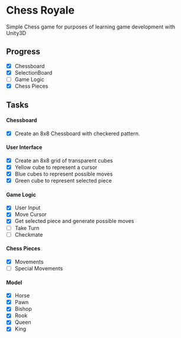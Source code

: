 # Chess Royale

Simple Chess game for purposes of learning game development with Unity3D

## Progress
- [x] Chessboard
- [x] SelectionBoard
- [ ] Game Logic
- [x] Chess Pieces

## Tasks
#### Chessboard
- [x] Create an 8x8 Chessboard with checkered pattern.

#### User Interface
- [x] Create an 8x8 grid of transparent cubes
- [x] Yellow cube to represent a cursor
- [x] Blue cubes to represent possible moves
- [x] Green cube to represent selected piece

#### Game Logic
- [x] User Input
- [x] Move Cursor
- [x] Get selected piece and generate possible moves
- [ ] Take Turn
- [ ] Checkmate

#### Chess Pieces
- [x] Movements
- [ ] Special Movements

#### Model
- [x] Horse
- [x] Pawn
- [x] Bishop
- [x] Rook
- [x] Queen
- [x] King
